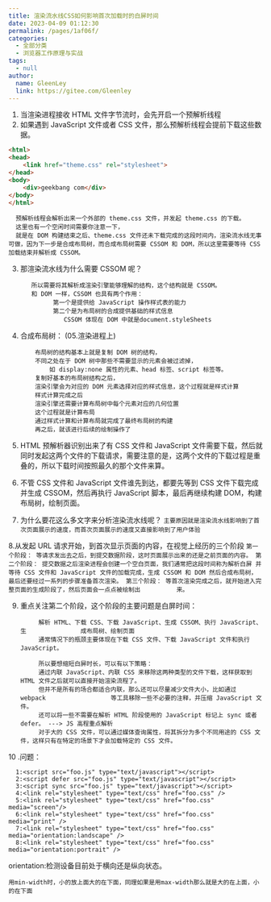 ```yaml
---
title: 渲染流水线CSS如何影响首次加载时的白屏时间
date: 2023-04-09 01:12:30
permalink: /pages/1af06f/
categories: 
  - 全部分类
  - 浏览器工作原理与实战
tags: 
  - null
author: 
  name: GleenLey
  link: https://gitee.com/Gleenley
---
```

1.  当渲染进程接收 HTML 文件字节流时，会先开启一个预解析线程
2.  如果遇到 JavaScript 文件或者 CSS 文件，那么预解析线程会提前下载这些数据。


<!-- more -->


```html
<html>
<head>
    <link href="theme.css" rel="stylesheet">
</head>
<body>
    <div>geekbang com</div>
</body>
</html>
```

      预解析线程会解析出来一个外部的 theme.css 文件，并发起 theme.css 的下载。
      这里也有一个空闲时间需要你注意一下，
      就是在 DOM 构建结束之后、theme.css 文件还未下载完成的这段时间内，渲染流水线无事可做，因为下一步是合成布局树，而合成布局树需要 CSSOM 和 DOM，所以这里需要等待 CSS加载结束并解析成 CSSOM。

3. 那渲染流水线为什么需要 CSSOM 呢？
     ```和 HTML 一样，渲染引擎也是无法直接理解 CSS 文件内容的，
        所以需要将其解析成渲染引擎能够理解的结构，这个结构就是 CSSOM。
        和 DOM 一样，CSSOM 也具有两个作用：
              第一个是提供给 JavaScript 操作样式表的能力
              第二个是为布局树的合成提供基础的样式信息
                 CSSOM 体现在 DOM 中就是document.styleSheets
    ```
    
4. 合成布局树： (05.渲染进程上)
    ``` 等 DOM 和 CSSOM 都构建好之后，渲染引擎就会构造布局树
        布局树的结构基本上就是复制 DOM 树的结构，
        不同之处在于 DOM 树中那些不需要显示的元素会被过滤掉，
            如 display:none 属性的元素、head 标签、script 标签等。
        复制好基本的布局树结构之后，
        渲染引擎会为对应的 DOM 元素选择对应的样式信息，这个过程就是样式计算
        样式计算完成之后
        渲染引擎还需要计算布局树中每个元素对应的几何位置
        这个过程就是计算布局
        通过样式计算和计算布局就完成了最终布局树的构建
        再之后，就该进行后续的绘制操作了
    ```
    
5. HTML 预解析器识别出来了有 CSS 文件和 JavaScript 文件需要下载，然后就同时发起这两个文件的下载请求，需要注意的是，这两个文件的下载过程是重叠的，所以下载时间按照最久的那个文件来算。
6. 不管 CSS 文件和 JavaScript 文件谁先到达，都要先等到 CSS 文件下载完成并生成 CSSOM，然后再执行 JavaScript 脚本，最后再继续构建 DOM，构建布局树，绘制页面。

7. 为什么要花这么多文字来分析渲染流水线呢？
     ```主要原因就是渲染流水线影响到了首次页面展示的速度，而首次页面展示的速度又直接影响到了用户体验```

8.从发起 URL 请求开始，到首次显示页面的内容，在视觉上经历的三个阶段
    ```第一个阶段：
       等请求发出去之后，到提交数据阶段，这时页面展示出来的还是之前页面的内容。
       第二个阶段：
       提交数据之后渲染进程会创建一个空白页面，我们通常把这段时间称为解析白屏
       并等待 CSS 文件和 JavaScript 文件的加载完成，生成 CSSOM 和 DOM
       然后合成布局树，最后还要经过一系列的步骤准备首次渲染。
       第三个阶段：
       等首次渲染完成之后，就开始进入完整页面的生成阶段了，然后页面会一点点被绘制出          来。```
       
9. 重点关注第二个阶段，这个阶段的主要问题是白屏时间：
    ```
         解析 HTML、下载 CSS、下载 JavaScript、生成 CSSOM、执行 JavaScript、生				 成布局树、绘制页面
         通常情况下的瓶颈主要体现在下载 CSS 文件、下载 JavaScript 文件和执行  		          JavaScript。
         
         所以要想缩短白屏时长，可以有以下策略：
         通过内联 JavaScript、内联 CSS 来移除这两种类型的文件下载，这样获取到              HTML 文件之后就可以直接开始渲染流程了。
         但并不是所有的场合都适合内联，那么还可以尽量减少文件大小，比如通过 webpack 					等工具移除一些不必要的注释，并压缩 JavaScript 文件。
         还可以将一些不需要在解析 HTML 阶段使用的 JavaScript 标记上 sync 或者            defer。 ---> JS 高程重点解析
         对于大的 CSS 文件，可以通过媒体查询属性，将其拆分为多个不同用途的 CSS 文					 件，这样只有在特定的场景下才会加载特定的 CSS 文件。
    ````

10 .问题：
```
  1:<script src="foo.js" type="text/javascript"></script>
  2:<script defer src="foo.js" type="text/javascript"></script>
  3:<script sync src="foo.js" type="text/javascript"></script>
  4:<link rel="stylesheet" type="text/css" href="foo.css" />
  5:<link rel="stylesheet" type="text/css" href="foo.css" media="screen"/>
  6:<link rel="stylesheet" type="text/css" href="foo.css" media="print" />
  7:<link rel="stylesheet" type="text/css" href="foo.css" media="orientation:landscape" />
  8:<link rel="stylesheet" type="text/css" href="foo.css" media="orientation:portrait" />
```

orientation:检测设备目前处于横向还是纵向状态。
 ```
 用min-width时，小的放上面大的在下面，同理如果是用max-width那么就是大的在上面，小的在下面
 ```


​       
